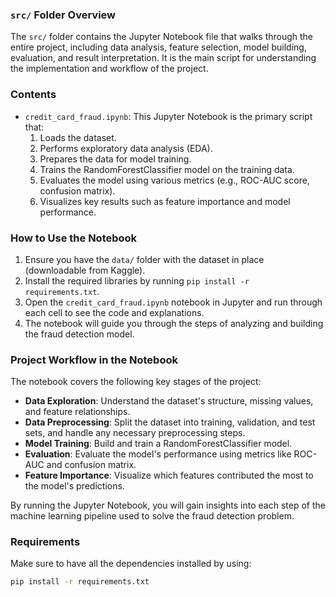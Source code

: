 ### `src/` Folder Overview

The `src/` folder contains the Jupyter Notebook file that walks through the entire project, including data analysis, feature selection, model building, evaluation, and result interpretation. It is the main script for understanding the implementation and workflow of the project.

### Contents

- `credit_card_fraud.ipynb`: This Jupyter Notebook is the primary script that:
  1. Loads the dataset.
  2. Performs exploratory data analysis (EDA).
  3. Prepares the data for model training.
  4. Trains the RandomForestClassifier model on the training data.
  5. Evaluates the model using various metrics (e.g., ROC-AUC score, confusion matrix).
  6. Visualizes key results such as feature importance and model performance.

### How to Use the Notebook

1. Ensure you have the `data/` folder with the dataset in place (downloadable from Kaggle).
2. Install the required libraries by running `pip install -r requirements.txt`.
3. Open the `credit_card_fraud.ipynb` notebook in Jupyter and run through each cell to see the code and explanations.
4. The notebook will guide you through the steps of analyzing and building the fraud detection model.

### Project Workflow in the Notebook

The notebook covers the following key stages of the project:

- **Data Exploration**: Understand the dataset's structure, missing values, and feature relationships.
- **Data Preprocessing**: Split the dataset into training, validation, and test sets, and handle any necessary preprocessing steps.
- **Model Training**: Build and train a RandomForestClassifier model.
- **Evaluation**: Evaluate the model's performance using metrics like ROC-AUC and confusion matrix.
- **Feature Importance**: Visualize which features contributed the most to the model's predictions.

By running the Jupyter Notebook, you will gain insights into each step of the machine learning pipeline used to solve the fraud detection problem.

### Requirements

Make sure to have all the dependencies installed by using:

```bash
pip install -r requirements.txt
